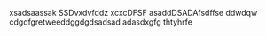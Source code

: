 xsadsaassak
SSDvxdvfddz
xcxcDFSF
asaddDSADAfsdffse
ddwdqw
cdgdfgretweeddggdgdsadsad
adasdxgfg
thtyhrfe
